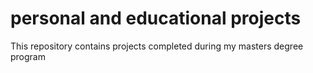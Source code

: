 # personal and educational projects
This repository contains projects completed during my masters degree program
